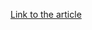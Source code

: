 [Link to the article](https://fortinet.com/blog/threat-research/hussarini---targeted-cyber-attack-in-the-philippines.html)
